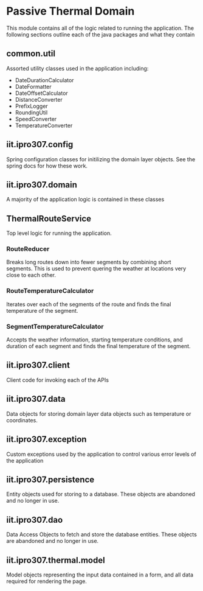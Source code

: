 # Passive Thermal Domain
This module contains all of the logic related to running the application. The following sections outline each of the java packages and what they contain

## common.util
Assorted utility classes used in the application including:

* DateDurationCalculator
* DateFormatter
* DateOffsetCalculator
* DistanceConverter
* PrefixLogger
* RoundingUtil
* SpeedConverter
* TemperatureConverter

## iit.ipro307.config
Spring configuration classes for initilizing the domain layer objects. See the spring docs for how these work.

## iit.ipro307.domain
A majority of the application logic is contained in these classes

## ThermalRouteService
Top level logic for running the application.

### RouteReducer
Breaks long routes down into fewer segments by combining short segments. This is used to prevent quering the weather at locations very close to each other.

### RouteTemperatureCalculator
Iterates over each of the segments of the route and finds the final temperature of the segment.

### SegmentTemperatureCalculator
Accepts the weather information, starting temperature conditions, and duration of each segment and finds the final temperature of the segment.

## iit.ipro307.client
Client code for invoking each of the APIs

## iit.ipro307.data
Data objects for storing domain layer data objects such as temperature or coordinates.

## iit.ipro307.exception
Custom exceptions used by the application to control various error levels of the application

## iit.ipro307.persistence
Entity objects used for storing to a database. These objects are abandoned and no longer in use.

## iit.ipro307.dao
Data Access Objects to fetch and store the database entities. These objects are abandoned and no longer in use.

## iit.ipro307.thermal.model
Model objects representing the input data contained in a form, and all data required for rendering the page.

